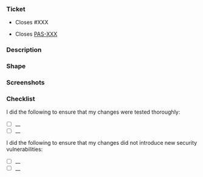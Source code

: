 <!--
Thank you for contributing! Please follow the steps below to help us process your PR quickly.
- 📝 Use a meaningful title for the pull request.
- 💭 Write a clear description and share screenshots (if applicable) to help describe your change.
- 🔍 Not all sections below will apply to you and are mostly for our internal team. It's okay to delete them if they are not applicable. 
-->

<!-- Title format if there is a Jira Ticket: PAS-XXX | short pr description -->

### Ticket
<!--
    Link the corresponding GitHub Issue(s) and/or Jira Task(s)
    that are addressed by this pull request.
-->
<!-- For GitHub Issues: -->
- Closes #XXX
<!-- For Jira Tasks: -->
<!-- (remove if external contributor) -->
- Closes [PAS-XXX](https://bitwarden.atlassian.net/browse/PAS-XXX)

### Description
<!--
    Introduction that should allow the reviewer to quickly be able to understand the reason for opening this PR.
-->

### Shape
<!--
    Give a high-level overview of the technical design involved in the implemented changes.
    If the changes don't have any architectural impact, you can remove this section.
-->

### Screenshots
<!--
    Include any relevant UI screenshots showcasing the before & after of your changes.
    If the changes don't have any UI impact, you can remove this section.
-->

### Checklist
I did the following to ensure that my changes were tested thoroughly:
- [ ] __
- [ ] __

I did the following to ensure that my changes did not introduce new security vulnerabilities:
- [ ] __
- [ ] __
